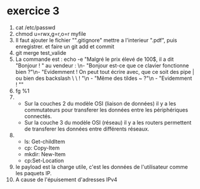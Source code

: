 # exercice 3

1. cat /etc/passwd
2. chmod u=rwx,g=r,o=r myfile
3. Il faut ajouter le fichier "".gitignore" mettre a l'interieur ".pdf", puis enregistrer. et faire un git add et commit
4. git merge test_valide
5. La commande est : echo -e "Malgré le prix élevé de 100\$, il a dit \"Bonjour ! \" au vendeur : \n- \"Bonjour est-ce que ce clavier fonctionne bien ?\"\n- \"Evidemment ! On peut tout écrire avec, que ce soit des pipe | ou bien des backslash \\ \\ ! \"\n - \"Même des tildes ~ ?\"\n - \"Evidemment ! \"" 
6. fg %1
7. - Sur la couches 2 du modèle OSI (liaison de données) il y a les commutateurs pour transferer les données entre les périphériques connectés.
   - Sur la couche 3 du modèle OSI (réseau) il y a les routers permettent de transferer les données entre différents réseaux.
8. - ls: Get-childItem
    - cp: Copy-Item
    - mkdir: New-Item
    - cp:Set-Location
9. le payload est la charge utile, c'est les données de l'utilisateur comme les paquets IP.
10.  A cause de l'épuisement d'adresses IPv4
